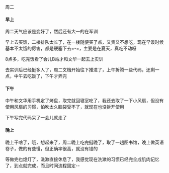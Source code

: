 周二

#### 早上

周二天气应该是变好了，然后还有大一的在军训

早上去买饭，二楼排队太长了，在一楼随便买了点，又贵又不想吃，现在早饭时候基本不太饿的厉害，都是硬塞下去=-=，主要是在夏天，真吃不动呀

8点多，吃完饭看了会儿B站才和文华一起去上实训

去实训后已经挺多人了，周二文档开始往下推进了，上午折腾一些代码，还剩一点，中午去吃饭了，下午才弄完

#### 下午

中午和文华用手机定了烤盘，取完就回寝室吃了，我还去取了一下小风扇，但没有使用风扇的习惯，怕吹太久脑袋受不了，就现在也没拆开使用

下午写完代码呆了一会儿就走了

#### 晚上

晚上干啥了，哦，想起来了，周二晚上吃完挺晚了，取了一趟图书馆，晚上做英语卷子，做的有些慢，但正确率很高，就没有错的

等做完也熄灯了，洗漱直接休息了，我感觉现在洗漱的习惯已经完全成肌肉记忆了，到点就完成，而且时间流程固定--